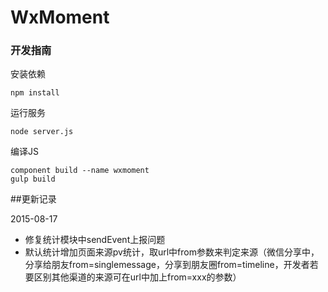 # WxMoment

### 开发指南


安装依赖

```
npm install
```

运行服务 

```
node server.js
```

编译JS

```
component build --name wxmoment
gulp build
```


##更新记录

2015-08-17

 * 修复统计模块中sendEvent上报问题
 * 默认统计增加页面来源pv统计，取url中from参数来判定来源（微信分享中，分享给朋友from=singlemessage，分享到朋友圈from=timeline，开发者若要区别其他渠道的来源可在url中加上from=xxx的参数）